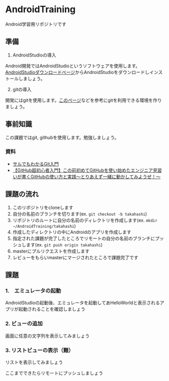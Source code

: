 # AndroidTraining

Android学習用リポジトリです

## 準備

1. AndroidStudioの導入

Android開発ではAndroidStudioというソフトウェアを使用します。
[AndroidStudioダウンロードページ](https://developer.android.com/studio/)からAndroidStudioをダウンロードしインストールしましょう。

2. gitの導入

開発にはgitを使用します。[このページ](https://eng-entrance.com/git-install)などを参考にgitを利用できる環境を作りましょう。

## 事前知識

この課題ではgit, githubを使用します。勉強しましょう。

### 資料

- [サルでもわかるGit入門](https://backlog.com/ja/git-tutorial/intro/intro1_1.html)
- [【GitHub超初心者入門】この前初めてGitHubを使い始めたエンジニア見習いが書くGitHubの使い方と実践～とりあえず一緒に動かしてみようぜ！～](https://qiita.com/nnahito/items/565f8755e70c51532459)

## 課題の流れ

1. このリポジトリをcloneします
2. 自分の名前のブランチを切ります(ex. `git checkout -b takahashi`)
3. リポジトリのルートに自分の名前のディレクトリを作成します(ex. `mkdir ~/AndroidTraining/takahashi`)
4. 作成したディレクトリの中にAndroidのアプリを作成します
5. 指定された課題が完了したところでリモートの自分の名前のブランチにプッシュします(ex. `git push origin takahashi`)
6. masterにプルリクエストを作成します
7. レビューをもらいmasterにマージされたところで課題完了です

## 課題

### 1.　エミュレータの起動

AndroidStudioの起動後、エミュレータを起動してあHelloWorldと表示されるアプリが起動されることを確認しましょう

### 2. ビューの追加

画面に任意の文字列を表示してみましょう

### 3. リストビューの表示（難）

リストを表示してみましょう

ここまでできたらリモートにプッシュしましょう